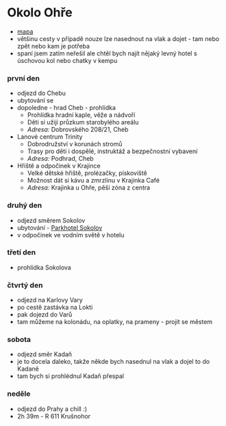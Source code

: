 # Okolo Ohře
- [mapa](https://mapy.cz/s/repacubare)
- většinu cesty v případě nouze lze nasednout na vlak a dojet - tam nebo zpět nebo kam je potřeba
- spaní jsem zatím neřešil ale chtěl bych najít nějaký levný hotel s úschovou kol nebo chatky v kempu

### první den
- odjezd do Chebu
- ubytování se
- dopoledne - hrad Cheb - prohlídka
  - Prohlídka hradní kaple, věže a nádvoří  
  - Děti si užijí průzkum starobylého areálu  
  - *Adresa:* Dobrovského 208/21, Cheb
- Lanové centrum Trinity
  - Dobrodružství v korunách stromů  
  - Trasy pro děti i dospělé, instruktáž a bezpečnostní vybavení  
  - *Adresa:* Podhrad, Cheb
- Hřiště a odpočinek v Krajince
  - Velké dětské hřiště, prolézačky, pískoviště  
  - Možnost dát si kávu a zmrzlinu v Krajinka Café  
  - *Adresa:* Krajinka u Ohře, pěší zóna z centra


### druhý den
- odjezd směrem Sokolov
- ubytování - [Parkhotel Sokolov](https://www.parkhotel-sokolov.cz/)
- v odpočinek ve vodním světě v hotelu 

### třetí den
- prohlídka Sokolova

### čtvrtý den
- odjezd na Karlovy Vary
- po cestě zastávka na Lokti
- pak dojezd do Varů
- tam můžeme na kolonádu, na oplatky, na prameny - projít se městem

### sobota 
- odjezd směr Kadaň
- je to docela daleko, takže někde bych nasednul na vlak a dojel to do Kadaně
- tam bych si prohlédnul Kadaň přespal

### neděle
- odjezd do Prahy a chill :)
- 2h 39m - R 611 Krušnohor 
